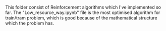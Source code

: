 This folder consist of Reinforcement algorithms which I've implemented so far.
The "Low_resource_way.ipynb" file is the most optimised algorithm for train/tram problem,
which is good because of the mathematical structure which the problem has.
